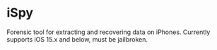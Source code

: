 # iSpy
Forensic tool for extracting and recovering data on iPhones. Currently supports iOS 15.x and below, must be jailbroken.
